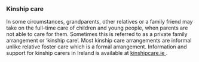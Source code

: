 ###  Kinship care

In some circumstances, grandparents, other relatives or a family friend may
take on the full-time care of children and young people, when parents are not
able to care for them. Sometimes this is referred to as a private family
arrangement or ‘kinship care’. Most kinship care arrangements are informal
unlike relative foster care which is a formal arrangement. Information and
support for kinship carers in Ireland is available at [ kinshipcare.ie
](https://www.kinshipcare.ie/) .
